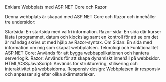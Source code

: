 Enklare Webbplats med ASP.NET Core och Razor

Denna webbplats är skapad med ASP.NET Core och Razor och innehåller tre undersidor:

Startsida: En startsida med valfri information.
Razor-sida: En sida där kurser lästa i programmet, datum och klockslag samt en kontroll för att se om det är måndag skrivs ut med hjälp av Razor-syntax.
Om Sidan: En sida med information om mig som skapat webbplatsen.
Teknologi och Funktionalitet
ASP.NET Core: Används för att bygga webbapplikationen och hantera serverlogik.
Razor: Används för att skapa dynamiskt innehåll på webbsidor.
HTML/CSS/JavaScript: Används för strukturering, stilisering och interaktivitet på webbsidorna.
Responsiv design: Webbplatsen är responsiv och anpassar sig efter olika skärmstorlekar.
